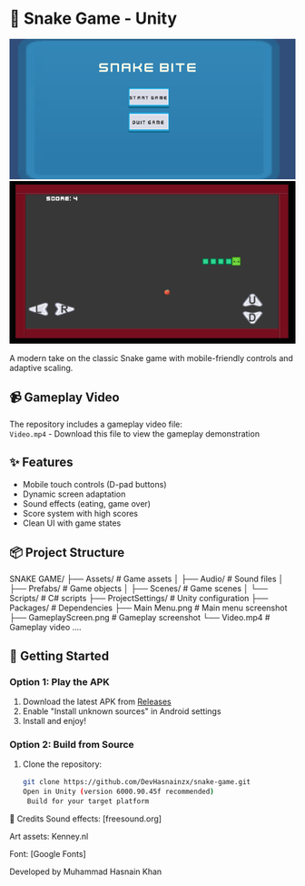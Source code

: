 # 🐍 Snake Game - Unity

![Main Menu](Main%20Menu.png)
![Gameplay](GameplayScreen.png)

A modern take on the classic Snake game with mobile-friendly controls and adaptive scaling.

## 📹 Gameplay Video
The repository includes a gameplay video file:  
`Video.mp4` - Download this file to view the gameplay demonstration

## ✨ Features
- Mobile touch controls (D-pad buttons)
- Dynamic screen adaptation
- Sound effects (eating, game over)
- Score system with high scores
- Clean UI with game states

## 📦 Project Structure
SNAKE GAME/
├── Assets/ # Game assets
│ ├── Audio/ # Sound files
│ ├── Prefabs/ # Game objects
│ ├── Scenes/ # Game scenes
│ └── Scripts/ # C# scripts
├── ProjectSettings/ # Unity configuration
├── Packages/ # Dependencies
├── Main Menu.png # Main menu screenshot
├── GameplayScreen.png # Gameplay screenshot
└── Video.mp4 # Gameplay video
....

## 🚀 Getting Started

### Option 1: Play the APK
1. Download the latest APK from [Releases](#)
2. Enable "Install unknown sources" in Android settings
3. Install and enjoy!

### Option 2: Build from Source
1. Clone the repository:
   ```bash
   git clone https://github.com/DevHasnainzx/snake-game.git
   Open in Unity (version 6000.90.45f recommended)
    Build for your target platform

📜 Credits
Sound effects: [freesound.org]

Art assets: Kenney.nl

Font: [Google Fonts]

Developed by Muhammad Hasnain Khan
